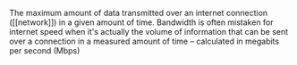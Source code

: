 The maximum amount of data transmitted over an internet connection ([[network]]) in a given amount of time. Bandwidth is often mistaken for internet speed when it's actually the volume of information that can be sent over a connection in a measured amount of time – calculated in megabits per second (Mbps)
